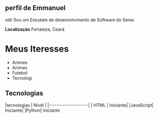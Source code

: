 ## perfil de Emmanuel

olá! Sou um Estudate de desenvolvimento de Software do Senai.

**Localização** Fortaleza, Ceará

# Meus Iteresses
- Animes
- Animes
- Futebol
- Tecnologi

## Tecnologias 

 |tecnologias | Nivél | 
 |--------------------|
 | HTML | Iniciante|
 |JavaScript| Iniciante|
 |Python| Iniciante
